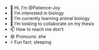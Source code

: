 - 👋 Hi, I’m @Patience-Joy
- 👀 I’m interested in biology
- 🌱 I’m currently learning animal biology
- 💞️ I’m looking to collaborate on my thesis
- 📫 How to reach me don't
- 😄 Pronouns: she
- ⚡ Fun fact: sleeping

<!---
Patience-Joy/Patience-Joy is a ✨ special ✨ repository because its `README.md` (this file) appears on your GitHub profile.
You can click the Preview link to take a look at your changes.
--->
